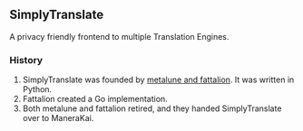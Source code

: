 ## SimplyTranslate
A privacy friendly frontend to multiple Translation Engines.

### History
1. SimplyTranslate was founded by [metalune and fattalion](https://codeberg.org/SimpleWeb/SimplyTranslate-Web). It was written in Python.
2. Fattalion created a Go implementation.
3. Both metalune and fattalion retired, and they handed SimplyTranslate over to ManeraKai.
